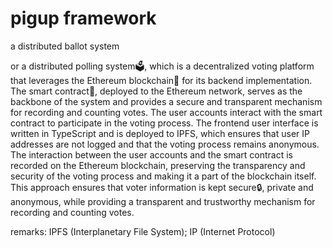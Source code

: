 # pigup framework

a distributed ballot system

or a distributed polling system🗳, which is a decentralized voting platform that leverages the Ethereum blockchain🔗 for its backend implementation. The smart contract📜, deployed to the Ethereum network, serves as the backbone of the system and provides a secure and transparent mechanism for recording and counting votes. The user accounts interact with the smart contract to participate in the voting process. The frontend user interface is written in TypeScript and is deployed to IPFS, which ensures that user IP addresses are not logged and that the voting process remains anonymous. The interaction between the user accounts and the smart contract is recorded on the Ethereum blockchain, preserving the transparency and security of the voting process and making it a part of the blockchain itself. This approach ensures that voter information is kept secure🔒, private and anonymous, while providing a transparent and trustworthy mechanism for recording and counting votes.

remarks: IPFS (Interplanetary File System); IP (Internet Protocol)
